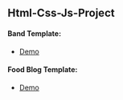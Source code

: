 ## Html-Css-Js-Project

#### Band Template:
- [Demo](https://fh-rabbi.github.io/Html-Css-Js-Project/band-template)

#### Food Blog Template:
- [Demo](https://fh-rabbi.github.io/Html-Css-Js-Project/food-blog-template)

